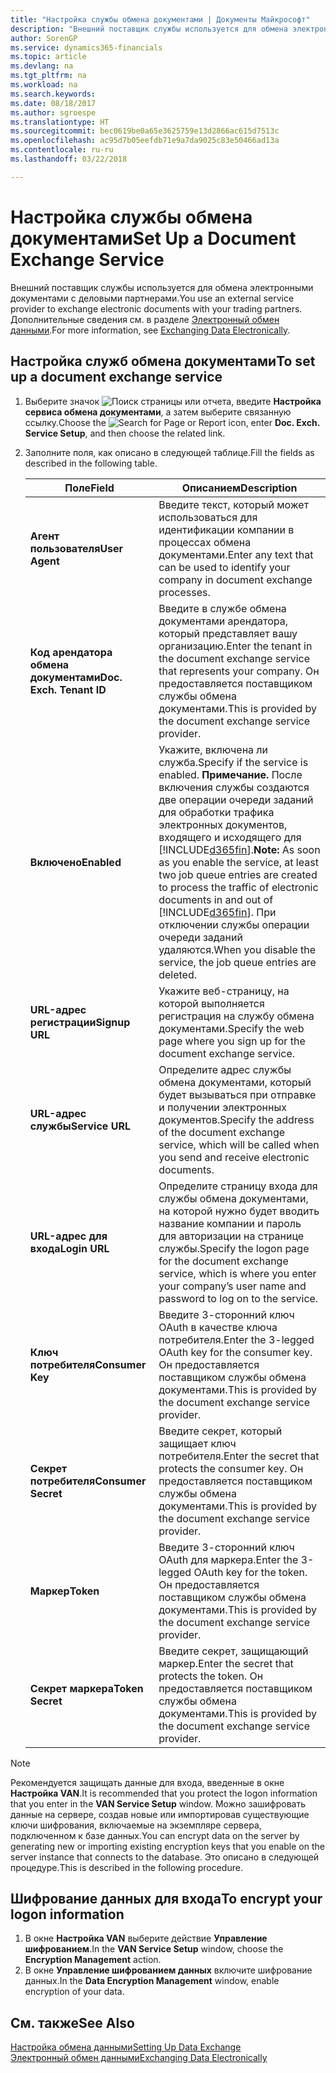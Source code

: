 ```yaml
---
title: "Настройка службы обмена документами | Документы Майкрософт"
description: "Внешний поставщик службы используется для обмена электронными документами с деловыми партнерами."
author: SorenGP
ms.service: dynamics365-financials
ms.topic: article
ms.devlang: na
ms.tgt_pltfrm: na
ms.workload: na
ms.search.keywords: 
ms.date: 08/18/2017
ms.author: sgroespe
ms.translationtype: HT
ms.sourcegitcommit: bec0619be0a65e3625759e13d2866ac615d7513c
ms.openlocfilehash: ac95d7b05eefdb71e9a7da9025c83e50466ad13a
ms.contentlocale: ru-ru
ms.lasthandoff: 03/22/2018

---
```

# <a name="set-up-a-document-exchange-service"></a><span data-ttu-id="33aa0-103">Настройка службы обмена документами</span><span class="sxs-lookup"><span data-stu-id="33aa0-103">Set Up a Document Exchange Service</span></span>
<span data-ttu-id="33aa0-104">Внешний поставщик службы используется для обмена электронными документами с деловыми партнерами.</span><span class="sxs-lookup"><span data-stu-id="33aa0-104">You use an external service provider to exchange electronic documents with your trading partners.</span></span> <span data-ttu-id="33aa0-105">Дополнительные сведения см. в разделе [Электронный обмен данными](across-data-exchange.md).</span><span class="sxs-lookup"><span data-stu-id="33aa0-105">For more information, see [Exchanging Data Electronically](across-data-exchange.md).</span></span>  

## <a name="to-set-up-a-document-exchange-service"></a><span data-ttu-id="33aa0-106">Настройка служб обмена документами</span><span class="sxs-lookup"><span data-stu-id="33aa0-106">To set up a document exchange service</span></span>  
1. <span data-ttu-id="33aa0-107">Выберите значок ![Поиск страницы или отчета](media/ui-search/search_small.png "Значок поиска страницы или отчета"), введите **Настройка сервиса обмена документами**, а затем выберите связанную ссылку.</span><span class="sxs-lookup"><span data-stu-id="33aa0-107">Choose the ![Search for Page or Report](media/ui-search/search_small.png "Search for Page or Report icon") icon, enter **Doc. Exch. Service Setup**, and then choose the related link.</span></span>  
2. <span data-ttu-id="33aa0-108">Заполните поля, как описано в следующей таблице.</span><span class="sxs-lookup"><span data-stu-id="33aa0-108">Fill the fields as described in the following table.</span></span>  

    |<span data-ttu-id="33aa0-109">Поле</span><span class="sxs-lookup"><span data-stu-id="33aa0-109">Field</span></span>|<span data-ttu-id="33aa0-110">Описанием</span><span class="sxs-lookup"><span data-stu-id="33aa0-110">Description</span></span>|  
    |---------------------------------|---------------------------------------|  
    |<span data-ttu-id="33aa0-111">**Агент пользователя**</span><span class="sxs-lookup"><span data-stu-id="33aa0-111">**User Agent**</span></span>|<span data-ttu-id="33aa0-112">Введите текст, который может использоваться для идентификации компании в процессах обмена документами.</span><span class="sxs-lookup"><span data-stu-id="33aa0-112">Enter any text that can be used to identify your company in document exchange processes.</span></span>|  
    |<span data-ttu-id="33aa0-113">**Код арендатора обмена документами**</span><span class="sxs-lookup"><span data-stu-id="33aa0-113">**Doc. Exch. Tenant ID**</span></span>|<span data-ttu-id="33aa0-114">Введите в службе обмена документами арендатора, который представляет вашу организацию.</span><span class="sxs-lookup"><span data-stu-id="33aa0-114">Enter the tenant in the document exchange service that represents your company.</span></span> <span data-ttu-id="33aa0-115">Он предоставляется поставщиком службы обмена документами.</span><span class="sxs-lookup"><span data-stu-id="33aa0-115">This is provided by the document exchange service provider.</span></span>|  
    |<span data-ttu-id="33aa0-116">**Включено**</span><span class="sxs-lookup"><span data-stu-id="33aa0-116">**Enabled**</span></span>|<span data-ttu-id="33aa0-117">Укажите, включена ли служба.</span><span class="sxs-lookup"><span data-stu-id="33aa0-117">Specify if the service is enabled.</span></span> <span data-ttu-id="33aa0-118">**Примечание.** После включения службы создаются две операции очереди заданий для обработки трафика электронных документов, входящего и исходящего для [!INCLUDE[d365fin](includes/d365fin_md.md)].</span><span class="sxs-lookup"><span data-stu-id="33aa0-118">**Note:**  As soon as you enable the service, at least two job queue entries are created to process the traffic of electronic documents in and out of [!INCLUDE[d365fin](includes/d365fin_md.md)].</span></span> <span data-ttu-id="33aa0-119">При отключении службы операции очереди заданий удаляются.</span><span class="sxs-lookup"><span data-stu-id="33aa0-119">When you disable the service, the job queue entries are deleted.</span></span>|  
    |<span data-ttu-id="33aa0-120">**URL-адрес регистрации**</span><span class="sxs-lookup"><span data-stu-id="33aa0-120">**Signup URL**</span></span>|<span data-ttu-id="33aa0-121">Укажите веб-страницу, на которой выполняется регистрация на службу обмена документами.</span><span class="sxs-lookup"><span data-stu-id="33aa0-121">Specify the web page where you sign up for the document exchange service.</span></span>|  
    |<span data-ttu-id="33aa0-122">**URL-адрес службы**</span><span class="sxs-lookup"><span data-stu-id="33aa0-122">**Service URL**</span></span>|<span data-ttu-id="33aa0-123">Определите адрес службы обмена документами, который будет вызываться при отправке и получении электронных документов.</span><span class="sxs-lookup"><span data-stu-id="33aa0-123">Specify the address of the document exchange service, which will be called when you send and receive electronic documents.</span></span>|  
    |<span data-ttu-id="33aa0-124">**URL-адрес для входа**</span><span class="sxs-lookup"><span data-stu-id="33aa0-124">**Login URL**</span></span>|<span data-ttu-id="33aa0-125">Определите страницу входа для службы обмена документами, на которой нужно будет вводить название компании и пароль для авторизации на странице службы.</span><span class="sxs-lookup"><span data-stu-id="33aa0-125">Specify the logon page for the document exchange service, which is where you enter your company’s user name and password to log on to the service.</span></span>|  
    |<span data-ttu-id="33aa0-126">**Ключ потребителя**</span><span class="sxs-lookup"><span data-stu-id="33aa0-126">**Consumer Key**</span></span>|<span data-ttu-id="33aa0-127">Введите 3-сторонний ключ OAuth в качестве ключа потребителя.</span><span class="sxs-lookup"><span data-stu-id="33aa0-127">Enter the 3-legged OAuth key for the consumer key.</span></span> <span data-ttu-id="33aa0-128">Он предоставляется поставщиком службы обмена документами.</span><span class="sxs-lookup"><span data-stu-id="33aa0-128">This is provided by the document exchange service provider.</span></span>|  
    |<span data-ttu-id="33aa0-129">**Секрет потребителя**</span><span class="sxs-lookup"><span data-stu-id="33aa0-129">**Consumer Secret**</span></span>|<span data-ttu-id="33aa0-130">Введите секрет, который защищает ключ потребителя.</span><span class="sxs-lookup"><span data-stu-id="33aa0-130">Enter the secret that protects the consumer key.</span></span> <span data-ttu-id="33aa0-131">Он предоставляется поставщиком службы обмена документами.</span><span class="sxs-lookup"><span data-stu-id="33aa0-131">This is provided by the document exchange service provider.</span></span>|  
    |<span data-ttu-id="33aa0-132">**Маркер**</span><span class="sxs-lookup"><span data-stu-id="33aa0-132">**Token**</span></span>|<span data-ttu-id="33aa0-133">Введите 3-сторонний ключ OAuth для маркера.</span><span class="sxs-lookup"><span data-stu-id="33aa0-133">Enter the 3-legged OAuth key for the token.</span></span> <span data-ttu-id="33aa0-134">Он предоставляется поставщиком службы обмена документами.</span><span class="sxs-lookup"><span data-stu-id="33aa0-134">This is provided by the document exchange service provider.</span></span>|  
    |<span data-ttu-id="33aa0-135">**Секрет маркера**</span><span class="sxs-lookup"><span data-stu-id="33aa0-135">**Token Secret**</span></span>|<span data-ttu-id="33aa0-136">Введите секрет, защищающий маркер.</span><span class="sxs-lookup"><span data-stu-id="33aa0-136">Enter the secret that protects the token.</span></span> <span data-ttu-id="33aa0-137">Он предоставляется поставщиком службы обмена документами.</span><span class="sxs-lookup"><span data-stu-id="33aa0-137">This is provided by the document exchange service provider.</span></span>|  

> [!NOTE]  
>  <span data-ttu-id="33aa0-138">Рекомендуется защищать данные для входа, введенные в окне **Настройка VAN**.</span><span class="sxs-lookup"><span data-stu-id="33aa0-138">It is recommended that you protect the logon information that you enter in the **VAN Service Setup** window.</span></span> <span data-ttu-id="33aa0-139">Можно зашифровать данные на сервере, создав новые или импортировав существующие ключи шифрования, включаемые на экземпляре сервера, подключенном к базе данных.</span><span class="sxs-lookup"><span data-stu-id="33aa0-139">You can encrypt data on the server by generating new or importing existing encryption keys that you enable on the server instance that connects to the database.</span></span> <span data-ttu-id="33aa0-140">Это описано в следующей процедуре.</span><span class="sxs-lookup"><span data-stu-id="33aa0-140">This is described in the following procedure.</span></span>  

## <a name="to-encrypt-your-logon-information"></a><span data-ttu-id="33aa0-141">Шифрование данных для входа</span><span class="sxs-lookup"><span data-stu-id="33aa0-141">To encrypt your logon information</span></span>  
1. <span data-ttu-id="33aa0-142">В окне **Настройка VAN** выберите действие **Управление шифрованием**.</span><span class="sxs-lookup"><span data-stu-id="33aa0-142">In the **VAN Service Setup** window, choose the **Encryption Management** action.</span></span>  
2. <span data-ttu-id="33aa0-143">В окне **Управление шифрованием данных** включите шифрование данных.</span><span class="sxs-lookup"><span data-stu-id="33aa0-143">In the **Data Encryption Management** window, enable encryption of your data.</span></span> <!--For more information, see [Manage Data Encryption](../manage-data-encryption.md).-->  

## <a name="see-also"></a><span data-ttu-id="33aa0-144">См. также</span><span class="sxs-lookup"><span data-stu-id="33aa0-144">See Also</span></span>  
[<span data-ttu-id="33aa0-145">Настройка обмена данными</span><span class="sxs-lookup"><span data-stu-id="33aa0-145">Setting Up Data Exchange</span></span>](across-set-up-data-exchange.md)  
[<span data-ttu-id="33aa0-146">Электронный обмен данными</span><span class="sxs-lookup"><span data-stu-id="33aa0-146">Exchanging Data Electronically</span></span>](across-data-exchange.md)

